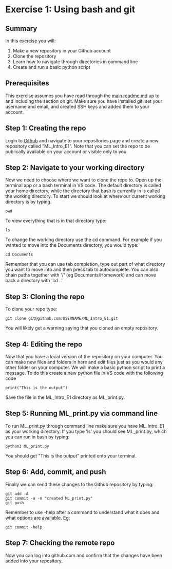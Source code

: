 # Exercise 1: Using bash and git

## Summary
In this exercise you will:
1. Make a new repository in your Github account
2. Clone the repository
3. Learn how to navigate through directories in command line
4. Create and run a basic python script 

## Prerequisites
This exercise assumes you have read through the [main readme.md](https://github.com/ABarancewicz/Introduction_to_ML/blob/main/README.md) up to 
and including the section on git. Make sure you have installed git, set your username and email, and created SSH keys and added them to your account.

## Step 1: Creating the repo
Login to [Github](https://github.com) and navigate to your repositories page and create a new repository called "ML_Intro_E1". Note that you can 
set the repo to be publically available on your account or visible only to you.

## Step 2: Navigate to your working directory
Now we need to choose where we want to clone the repo to. Open up the terminal app or a bash terminal in VS code. The default directory is called your 
home directory, while the directory that bash is currently in is called the working directory. To start we should look at where our current working 
directory is by typing.

```
pwd
```
To view everything that is in that directory type:

```
ls
```
To change the working directory use the cd command. For example if you wanted to move into the Documents directory, you would type:
```
cd Documents
```
Remember that you can use tab completion, type out part of what directory you want to move into and then press tab to autocomplete. 
You can also chain paths together with '/' (eg Documents/Homework) and can move back a directory with 'cd ..'

## Step 3: Cloning the repo
To clone your repo type:
```
git clone git@github.com:USERNAME/ML_Intro_E1.git
```
You will likely get a warning saying that you cloned an empty repository.

## Step 4: Editing the repo
Now that you have a local version of the repository on your computer. You can make new files and folders in here and edit files just as you would 
any other folder on your computer. We will make a basic python script to print a message. To do this create a new python file in VS code with the
following code
```
print("This is the output")
```
Save the file in the ML_Intro_E1 directory as ML_print.py.

## Step 5: Running ML_print.py via command line
To run ML_print.py through command line make sure you have ML_Intro_E1 as your working directory. If you type 'ls' you should see ML_print.py,
which you can run in bash by typing:
```
python3 ML_print.py
```
You should get "This is the output" printed onto your terminal.
## Step 6: Add, commit, and push
Finally we can send these changes to the Github repository by typing:
```
git add -A
git commit -a -m "created ML_print.py"
git push
```
Remember to use -help after a command to understand what it does and what options are available. Eg:
```
git commit -help
```

## Step 7: Checking the remote repo
Now you can log into github.com and confirm that the changes have been added into your repository.


